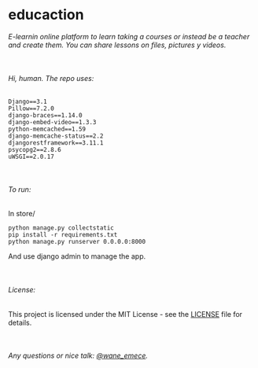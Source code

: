 &nbsp;

# educaction
 

*E-learnin online platform to learn taking a courses or instead be a teacher and create them. You can share lessons on files, pictures y videos.*

&nbsp;
###### Hi, human. The repo uses:
 
```
Django==3.1
Pillow==7.2.0
django-braces==1.14.0
django-embed-video==1.3.3
python-memcached==1.59
django-memcache-status==2.2
djangorestframework==3.11.1
psycopg2==2.8.6
uWSGI==2.0.17
```

&nbsp;
###### To run: 

In store/
  
```
python manage.py collectstatic
pip install -r requirements.txt 
python manage.py runserver 0.0.0.0:8000
```
And use django admin to manage the app.

&nbsp;
###### License:
This project is licensed under the MIT License - see the [LICENSE](https://github.com/BirdOnTheBranch/educaction/blob/master/LICENSE) file for details.

&nbsp;
###### Any questions or nice talk: [@wane_emece](https://twitter.com/WaneEmece).
